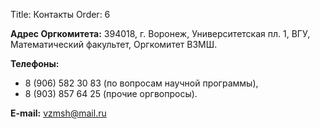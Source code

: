 Title: Контакты
Order: 6

**Адрес Оргкомитета:** 394018, г. Воронеж,  Университетская пл. 1, ВГУ, Математический факультет, Оргкомитет ВЗМШ.

**Телефоны:**

* 8 (906) 582 30 83 (по вопросам научной программы),
* 8 (903) 857 64 25 (прочие оргвопросы).

**E-mail:** [vzmsh@mail.ru](mailto:vzmsh@mail.ru)
